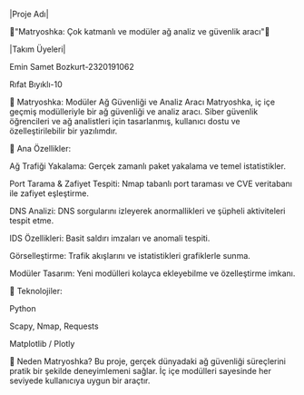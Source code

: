 |Proje Adı|

🎃"Matryoshka: Çok katmanlı ve modüler ağ analiz ve güvenlik aracı"🎃

|Takım Üyeleri|

Emin Samet Bozkurt-2320191062

Rıfat Bıyıklı-10

🧨 Matryoshka: Modüler Ağ Güvenliği ve Analiz Aracı
Matryoshka, iç içe geçmiş modülleriyle bir ağ güvenliği ve analiz aracı. Siber güvenlik öğrencileri ve ağ analistleri için tasarlanmış, kullanıcı dostu ve özelleştirilebilir bir yazılımdır.

🚀 Ana Özellikler:

Ağ Trafiği Yakalama: Gerçek zamanlı paket yakalama ve temel istatistikler.

Port Tarama & Zafiyet Tespiti: Nmap tabanlı port taraması ve CVE veritabanı ile zafiyet eşleştirme.

DNS Analizi: DNS sorgularını izleyerek anormallikleri ve şüpheli aktiviteleri tespit etme.

IDS Özellikleri: Basit saldırı imzaları ve anomali tespiti.

Görselleştirme: Trafik akışlarını ve istatistikleri grafiklerle sunma.

Modüler Tasarım: Yeni modülleri kolayca ekleyebilme ve özelleştirme imkanı.

🔧 Teknolojiler:

Python

Scapy, Nmap, Requests

Matplotlib / Plotly

🎯 Neden Matryoshka?
Bu proje, gerçek dünyadaki ağ güvenliği süreçlerini pratik bir şekilde deneyimlemeni sağlar. İç içe modülleri sayesinde her seviyede kullanıcıya uygun bir araçtır.
